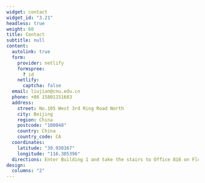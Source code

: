 ```yaml
---
widget: contact
widget_id: "3.21"
headless: true
weight: 60
title: Contact
subtitle: null
content:
  autolink: true
  form:
    provider: netlify
    formspree:
      ? id
    netlify:
      captcha: false
  email: liujian@cnu.edu.cn
  phone: +86 15801151683
  address:
    street: No.105 West 3rd Ring Road North
    city: Beijing
    region: China
    postcode: "100048"
    country: China
    country_code: CA
  coordinates:
    latitude: "39.930167"
    longitude: "116.305396"
  directions: Enter Building 1 and take the stairs to Office 816 on Floor 8
design:
  columns: "2"
---
```

